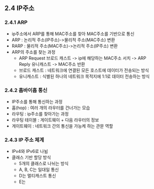 ## 2.4 IP주소


### 2.4.1 ARP
* ip주소에서 ARP를 통해 MAC주소를 찾아 MAC주소를 기반으로 통신
* ARP : 논리적 주소(IP주소)->물리적 주소(MAC주소) 변환
* RARP : 물리적 주소(MAC주소)->논리적 주소(IP주소) 변환
* ARP의 주소를 찾는 과정
  * ARP Request 브로드 캐스트 -> ip에 해당하는 MAC주소 서치 -> ARP Reply 유니캐스트 -> MAC주소 반환
  * 브로드 캐스트 : 네트워크에 연결된 모든 호스트에 데이터가 전송되는 방식
  * 유니캐스트 : 식별된 하나의 네트워크 목적지에 1:1로 데이터 전송하는 방식


### 2.4.2 홉바이홉 통신
* IP주소를 통해 통신하는 과정
* 홉(hop) : 여러 개의 라우터를 건너가는 모습
* 라우팅 : ip주소를 찾아가는 과정
* 라우팅 테이블 : 게이트웨이 + 다음 라우터의 정보
* 게이트웨이 : 네트워크 간의 통신을 가능케 하는 관문 역할

### 2.4.3 IP 주소 체계
* IPv4와 IPv6로 나뉨
* 클래스 기반 할당 방식
  * 5개의 클래스로 나뉘는 방식
  * A, B, C는 일대일 통신
  * D는 멀티캐스트 통신
  * E는 
